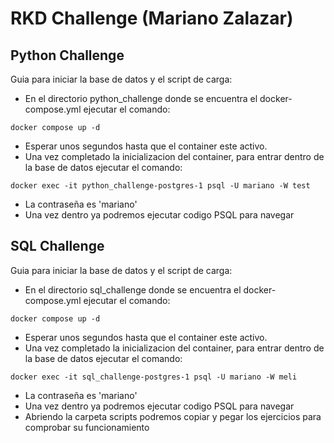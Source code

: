 # RKD Challenge (Mariano Zalazar)

## Python Challenge

Guia para iniciar la base de datos y el script de carga:
- En el directorio python_challenge donde se encuentra el docker-compose.yml ejecutar el comando:
```
docker compose up -d
```
- Esperar unos segundos hasta que el container este activo.
- Una vez completado la inicializacion del container, para entrar dentro de la base de datos ejecutar el comando:
```
docker exec -it python_challenge-postgres-1 psql -U mariano -W test
```
- La contraseña es 'mariano'
- Una vez dentro ya podremos ejecutar codigo PSQL para navegar

## SQL Challenge

Guia para iniciar la base de datos y el script de carga:
- En el directorio sql_challenge donde se encuentra el docker-compose.yml ejecutar el comando:
```
docker compose up -d
```
- Esperar unos segundos hasta que el container este activo.
- Una vez completado la inicializacion del container, para entrar dentro de la base de datos ejecutar el comando:
```
docker exec -it sql_challenge-postgres-1 psql -U mariano -W meli
```
- La contraseña es 'mariano'
- Una vez dentro ya podremos ejecutar codigo PSQL para navegar
- Abriendo la carpeta scripts podremos copiar y pegar los ejercicios para comprobar su funcionamiento
